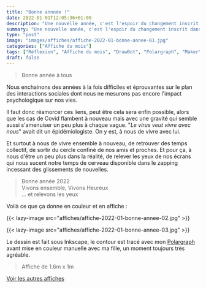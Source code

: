 ```yaml
---
title: "Bonne annnée !"
date: 2022-01-01T12:05:36+01:00
description: "Une nouvelle année, c'est l'espoir du changement inscrit dans la continuité"
summary: "Une nouvelle année, c'est l'espoir du changement inscrit dans la continuité"
type: "post"
image: "images/affiches/affiche-2022-01-bonne-annee-01.jpg"
categories: ["Affiche du mois"]
tags: ["Réflexion", "Affiche du mois", "DrawBot", "Polargraph", "Maker"]
draft: false
---
```



> Bonne année à tous

Nous enchainons des années à la fois difficiles et éprouvantes sur le plan des interactions
sociales dont nous ne mesurons pas encore l'impact psychologique sur nos vies. 

Il faut donc réamorcer ces liens, peut être cela sera enfin possible, alors que les cas de Covid flambent 
à nouveau mais avec une gravité qui semble aussi s'amenuiser un peu plus à chaque vague. 
"*Le virus veut vivre avec nous*" avait dit un épidémiologiste. On y est, à nous de vivre avec lui. 

Et surtout à nous de vivre ensemble à nouveau, de retrouver des temps collectif, de sortir du cercle 
confiné de nos amis et proches. Et pour ça, à nous d'être un peu plus dans la réalité, 
de relever les yeux de nos écrans qui nous sucent notre temps de cerveau disponible dans le zapping 
incessant des glissements de nouvelles.

> Bonne année 2022  
> Vivons ensemble, Vivons Heureux  
> ... et relevons les yeux 

Voilà ce que ça donne en couleur et en affiche : 

{{< lazy-image src="affiches/affiche-2022-01-bonne-annee-02.jpg" >}} 

{{< lazy-image src="affiches/affiche-2022-01-bonne-annee-03.jpg" >}} 

Le dessin est fait sous Inkscape, le contour est tracé avec mon [Polargraph](../drawbot-polargraph) avant mise en couleur manuelle avec ma fille, un moment toujours très agréable.

> Affiche de 1.6m x 1m

[Voir les autres affiches](/categories/affiche-du-mois)
